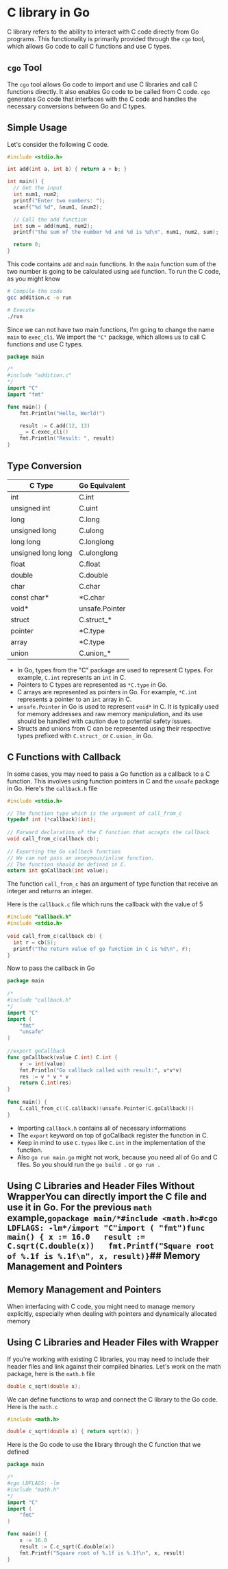 # C library in Go

C library refers to the ability to interact with C code directly from Go programs. This functionality is primarily provided through the `cgo` tool, which allows Go code to call C functions and use C types.

## `cgo` Tool

The `cgo` tool allows Go code to import and use C libraries and call C functions directly. It also enables Go code to be called from C code. `cgo` generates Go code that interfaces with the C code and handles the necessary conversions between Go and C types.

## Simple Usage

Let's consider the following C code.

```c
#include <stdio.h>

int add(int a, int b) { return a + b; }

int main() {
  // Get the input
  int num1, num2;
  printf("Enter two numbers: ");
  scanf("%d %d", &num1, &num2);

  // Call the add function
  int sum = add(num1, num2);
  printf("the sum of the number %d and %d is %d\n", num1, num2, sum);

  return 0;
}
```

This code contains `add` and `main` functions. In the `main` function sum of the two number is going to be calculated using `add` function. To run the C code, as you might know

```bash
# Compile the code
gcc addition.c -o run

# Execute
./run
```

Since we can not have two main functions, I'm going to change the name `main` to `exec_cli`. We import the `"C"` package, which allows us to call C functions and use C types.

```go
package main

/*
#include "addition.c"
*/
import "C"
import "fmt"

func main() {
	fmt.Println("Hello, World!")

	result := C.add(12, 13)
	_ = C.exec_cli()
	fmt.Println("Result: ", result)
}
```

## Type Conversion

| C Type         | Go Equivalent       |
|----------------|---------------------|
| int            | C.int               |
| unsigned int   | C.uint              |
| long           | C.long              |
| unsigned long  | C.ulong             |
| long long      | C.longlong          |
| unsigned long long | C.ulonglong     |
| float          | C.float             |
| double         | C.double            |
| char           | C.char              |
| const char*    | *C.char             |
| void*          | unsafe.Pointer      |
| struct         | C.struct_*          |
| pointer        | *C.type             |
| array          | *C.type             |
| union          | C.union_*           |

- In Go, types from the "C" package are used to represent C types. For example, `C.int` represents an `int` in C.
- Pointers to C types are represented as `*C.type` in Go.
- C arrays are represented as pointers in Go. For example, `*C.int` represents a pointer to an `int` array in C.
- `unsafe.Pointer` in Go is used to represent `void*` in C. It is typically used for memory addresses and raw memory manipulation, and its use should be handled with caution due to potential safety issues.
- Structs and unions from C can be represented using their respective types prefixed with `C.struct_` or `C.union_` in Go.

## C Functions with Callback 

In some cases, you may need to pass a Go function as a callback to a C function. This involves using function pointers in C and the `unsafe` package in Go. Here's the `callback.h` file

```c
#include <stdio.h>  

// The function type which is the argument of call_from_c
typedef int (*callback)(int);  
  
// Forward declaration of the C function that accepts the callback  
void call_from_c(callback cb);  
  
// Exporting the Go callback function  
// We can not pass an anonymous/inline function.
// The function should be defined in C.
extern int goCallback(int value);
```

The function `call_from_c` has an argument of type function that receive an integer and returns an integer.

Here is the `callback.c` file which runs the callback with the value of 5

```c
#include "callback.h"  
#include <stdio.h>  
  
void call_from_c(callback cb) {  
  int r = cb(5);  
  printf("The return value of go function in C is %d\n", r);  
}
```

Now to pass the callback in Go 

```go
package main  
  
/*  
#include "callback.h"  
*/  
import "C"  
import (  
    "fmt"  
    "unsafe"
)  
  
//export goCallback  
func goCallback(value C.int) C.int {  
    v := int(value)  
    fmt.Println("Go callback called with result:", v*v*v)  
    res := v * v * v  
    return C.int(res)  
}  
  
func main() {  
    C.call_from_c((C.callback)(unsafe.Pointer(C.goCallback)))  
}
```

- Importing `callback.h` contains all of necessary informations
- The `export` keyword on top of goCallback register the function in C.
- Keep in mind to use `C.types` like `C.int` in the implementation of the function.
- Also `go run main.go` might not work, because you need all of Go and C files. So you should run the `go build .` or `go run .`
## Using C Libraries and Header Files Without WrapperYou can directly import the C file and use it in Go. For the previous `math` example,```gopackage main/*#include <math.h>#cgo LDFLAGS: -lm*/import "C"import (	"fmt")func main() {	x := 16.0	result := C.sqrt(C.double(x))	fmt.Printf("Square root of %.1f is %.1f\n", x, result)}```## Memory Management and Pointers

## Memory Management and Pointers

When interfacing with C code, you might need to manage memory explicitly, especially when dealing with pointers and dynamically allocated memory

## Using C Libraries and Header Files with Wrapper

If you're working with existing C libraries, you may need to include their header files and link against their compiled binaries. Let's work on the math package, here is the `math.h` file

```c
double c_sqrt(double x);
```

We can define functions to wrap and connect the C library to the Go code. Here is the `math.c`

```c
#include <math.h>

double c_sqrt(double x) { return sqrt(x); }
```

Here is the Go code to use the library through the C function that we defined

```go
package main

/*
#cgo LDFLAGS: -lm
#include "math.h"
*/
import "C"
import (
	"fmt"
)

func main() {
	x := 16.0
	result := C.c_sqrt(C.double(x))
	fmt.Printf("Square root of %.1f is %.1f\n", x, result)
}
```

